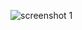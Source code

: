 ![screenshot 1](https://user-images.githubusercontent.com/35147576/34628099-c3b44af2-f228-11e7-8b41-8740d2799756.png)
